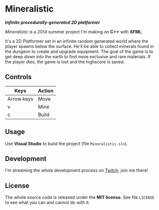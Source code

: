 # Mineralistic

_**Infinite procedurally-generated 2D platformer**_

<!-- Add screenshots here later -->

_Mineralistic_ is a 2014 summer project I'm making on **C++** with **SFML**.

It's a 2D Platformer set in an infinite random generated world
where the player spawns below the surface.
He'll be able to collect minerals found in the dungeon to create
and upgrade equipment.
The goal of the game is to get deep down into the earth to find
more exclusive and rare materials.
If the player dies, the game is lost and the highscore is saved.

## Controls

| Keys | Action |
| ---- | ------ |
| Arrow keys | Move |
| v | Mine |
| c | Build |

## Usage

Use **Visual Studio** to build the project (file `Mineralistic.sln`).

## Development

I'm streaming the whole development process on [Twitch][twitch],
join me there!

## License

The whole source code is released under the **MIT license**.
See file `LICENSE` to see what you can and cannot do with it.

[twitch]: http://www.twitch.tv/doodlemeat
